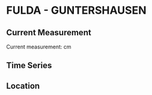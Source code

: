 # FULDA - GUNTERSHAUSEN

## Current Measurement

Current measurement: <Value topic="rivers/pegel-online/FULDA/GUNTERSHAUSEN/measurementValue"/> cm

## Time Series

<TimeSeries topic="rivers/pegel-online/FULDA/GUNTERSHAUSEN/measurementValue" period="week" />

## Location

<WorldMap>
  <Marker lat="51.226580239480626" lon="9.46933329275977" labelTopic="rivers/pegel-online/FULDA/GUNTERSHAUSEN/measurementValue" />
</WorldMap>
